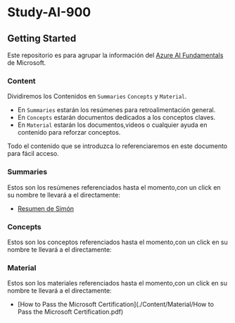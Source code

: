 # Study-AI-900

## Getting Started

Este repositorio es para agrupar la información del [Azure AI Fundamentals](https://learn.microsoft.com/en-us/credentials/certifications/azure-ai-fundamentals/) de Microsoft.

### Content

Dividiremos los Contenidos en `Summaries` `Concepts` y `Material`.

* En `Summaries` estarán los resúmenes para retroalimentación general.
* En `Concepts` estarán documentos dedicados a los conceptos claves.
* En `Material` estarán los documentos,videos o cualquier ayuda en contenido para reforzar conceptos.

Todo el contenido que se introduzca lo referenciaremos en este documento para fácil acceso.

### Summaries

Estos son los resúmenes referenciados hasta el momento,con un click en su nombre te llevará a el directamente:

* [Resumen de Simón](./Content/Summaries/Simon.md)

### Concepts

Estos son los conceptos referenciados hasta el momento,con un click en su nombre te llevará a el directamente:


### Material

Estos son los materiales referenciados hasta el momento,con un click en su nombre te llevará a el directamente:

* [How to Pass the Microsoft Certification](./Content/Material/How to Pass the Microsoft Certification.pdf)

